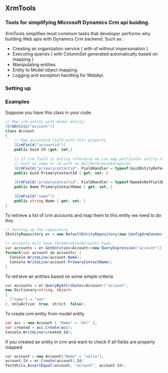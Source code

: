 ## XrmTools

### Tools for simplifying Microsoft Dynamics Crm api buiding.
XrmTools simplifies most commom tasks that developer performs why building Web apis with Dynamics Crm backend.
Such as :
* Creating an organization service ( with of without impersonation )
* Executing queries ( with ColumnSet generated automatically based on mapping )
* Manipulating entities
* Entity to Model object mapping.
* Logging and exception handling for WebApi.
### Setting up

### Examples
Suppose you have this class in your code.
```csharp
// Map crm entity with model entity.
[CrmEntity("account")]
class Account 
{
    // Map accountid field with this property.
    [CrmField("accountid")]
    public Guid Id {get; set;}
    
    // If crm field is entity reference we can map particular entity reference field
    // Such as name or id with no NullReferenceException 
    [CrmField("primarycontactid", FieldHandler = typeof(GuidEntityReferenceFieldHandler))]
    public Guid PrimaryContactId { get; set; }
    
    [CrmField("primarycontactid", FieldHandler = typeof(NameEnRefFieldHandler)]
    public Name PrimaryContactName { get; set; }
    
    [CrmField("name")]
    public string Name { get; set; }
}
```
To retrieve a list of crm accounts and map them to this entity we need to do this:
```csharp
// Setting up the repository.
IEntityRepository er = new DefaultEntityRepository(new ConfigXrmConnectionStringProvider(connectionSettings), new ReflectionEntityConstructory());

// accounts will have IEnumerable<Account> type.
var accounts = er.GetEntities<Account>(new QueryExpression("account"));
foreach(var account in accounts) {
  Console.WriteLine(account.Name);
  Console.WriteLine(account.PrimaryContactName);
}
```
To retrieve an antities based on some simple criteria
```csharp
var accounts = er.QueryByAttributes<Account>("account", 
new Dictionary<string, object>
{
  ["name"] = "ven"
}, onlyActive: true, strict: false);
```

To create crm entity from model entity
```csharp
var acc = new Account { "Name" = "dnl" };
var created = acc.Create(acc);
Console.WriteLine(created.Id);
```
If you created an entity in crm and want to check if all fields are properly mapped
```csharp
var account = new Account{"Name" = "valia"};
account.Id = er.Create(account).Id;
TestUtils.AssertEqual(account, "account", account.Id);
```